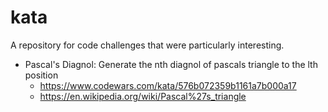 ﻿# kata

A repository for code challenges that were particularly interesting.

- Pascal's Diagnol: Generate the nth diagnol of pascals triangle to the lth position
  - https://www.codewars.com/kata/576b072359b1161a7b000a17
  - https://en.wikipedia.org/wiki/Pascal%27s_triangle


